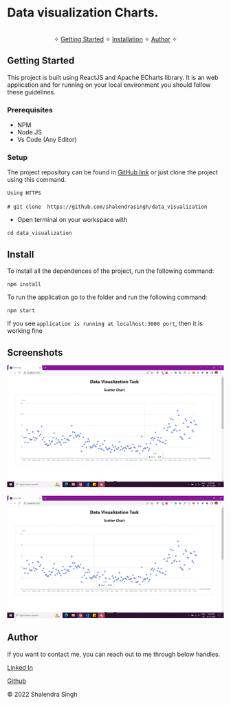# Data visualization Charts.

<p align="center"> 
    <br />&#10023;
    <a href="#Getting-Started">Getting Started</a> &#10023; 
    <a href="#Install">Installation</a> &#10023;    
    <a href="#Author">Author</a> &#10023;
</p>

## Getting Started

This project is built using ReactJS and Apache ECharts library. It is an web application and for running on your local environment you should follow these guidelines.

### Prerequisites

- NPM
- Node JS
- Vs Code (Any Editor)

### Setup

The project repository can be found in [GitHub link](https://github.com/shalendrasingh/data_visualization) or just clone the project using this command.

```
Using HTTPS

# git clone  https://github.com/shalendrasingh/data_visualization
```

- Open terminal on your workspace with

```
cd data_visualization
```

## Install

To install all the dependences of the project, run the following command:

```
npm install
```

To run the application go to the folder and run the following command:

```
npm start
```

If you see `application is running at localhost:3000 port`, then it is working fine

## Screenshots

<img width="929" alt="pic1" src="src\assets\pic1.png">

</br>
</br>

<img width="929" alt="pic2" src="src\assets\pic2.png">

## Author

If you want to contact me, you can reach out to me through below handles.

[Linked In](https://www.linkedin.com/in/ershalendrasingh/)

[Github](https://github.com/shalendrasingh/)

© 2022 Shalendra Singh
